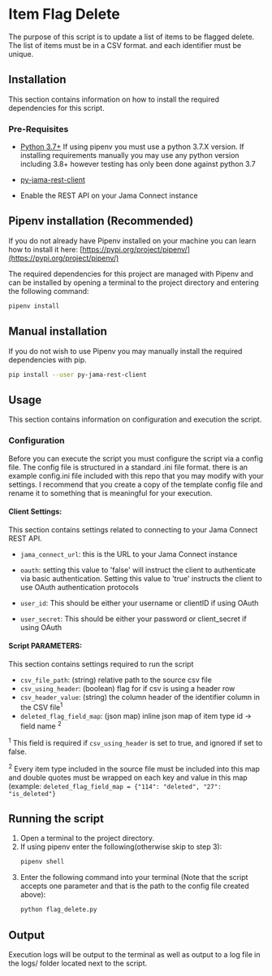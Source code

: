 # Item Flag Delete
The purpose of this script is to update a list of items to be flagged delete. The list of items must be in a CSV format. and each 
identifier must be unique.

## Installation
This section contains information on how to install the required dependencies for this script.

### Pre-Requisites
* [Python 3.7+](https://www.python.org/downloads/release/python-377/) If using pipenv you must use a python 3.7.X 
version.  If installing requirements manually you may use any python version including 3.8+ however testing has only
been done against python 3.7

* [py-jama-rest-client](https://pypi.org/project/py-jama-rest-client/)

* Enable the REST API on your Jama Connect instance

## Pipenv installation (Recommended)
If you do not already have Pipenv installed on your machine you can learn how to install it here: 
[https://pypi.org/project/pipenv/](https://pypi.org/project/pipenv/)

The required dependencies for this project are managed with Pipenv and can be installed by opening a terminal
to the project directory and entering the following command:
```bash
pipenv install
```

## Manual installation
If you do not wish to use Pipenv you may manually install the required dependencies with pip.
```bash
pip install --user py-jama-rest-client
```

## Usage
This section contains information on configuration and execution the script.

### Configuration
Before you can execute the script you must configure the script via a config file.  The config file is
structured in a standard .ini file format. there is an example config.ini file included with this repo that you
may modify with your settings.  I recommend that you create a copy of the template config file and rename it to
something that is meaningful for your execution.

#### Client Settings:
This section contains settings related to connecting to your Jama Connect REST API.

* `jama_connect_url`: this is the URL to your Jama Connect instance

* `oauth`: setting this value to 'false' will instruct the client to authenticate via basic authentication.  Setting this 
value to 'true' instructs the client to use OAuth authentication protocols

* `user_id`: This should be either your username or clientID if using OAuth

* `user_secret`: This should be either your password or client_secret if using OAuth

#### Script PARAMETERS:
This section contains settings required to run the script
* `csv_file_path`: (string) relative path to the source csv file
* `csv_using_header`: (boolean) flag for if csv is using a header row
* `csv_header_value`: (string) the column header of the identifier column in the CSV file<sup>1</sup>
* `deleted_flag_field_map`: (json map) inline json map of item type id -> field name <sup>2</sup> 

<sup>1</sup> This field is required if `csv_using_header` is set to true, and ignored if set to false.

<sup>2</sup> Every item type included in the source file must be included into this map and double quotes must 
be wrapped on each key and value in this map  (example: `deleted_flag_field_map = {"114": "deleted", "27": "is_deleted"}`



## Running the script

1) Open a terminal to the project directory.
2) If using pipenv enter the following(otherwise skip to step 3):
   ```bash
   pipenv shell 
   ``` 
3) Enter the following command into your terminal (Note that the script accepts one parameter and that is the path to
the config file created above):  
   ```bash 
   python flag_delete.py
   ```

## Output
Execution logs will be output to the terminal as well as output to a log file in the logs/ folder located next to the 
script.